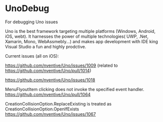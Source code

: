 # UnoDebug
For debugging Uno issues

Uno is the best framework targeting multiple platforms (Windows, Android, iOS, webt).  It harnesses the power of multiple technologies( UWP, .Net, Xamarin, Mono, WebAssmebly...) and makes app development with IDE king Visual Studio a fun and highly prodctive.  

Current issues (all on iOS):

https://github.com/nventive/Uno/issues/1009 (related to https://github.com/nventive/Uno/pull/1014)

https://github.com/nventive/Uno/issues/1018 



MenuFlyoutItem clicking does not invoke the specified event handler.
https://github.com/nventive/Uno/pull/1064

CreationCollisionOption.ReplaceExisting is treated as CreationCollisionOption.OpenIfExists
https://github.com/nventive/Uno/issues/1067
